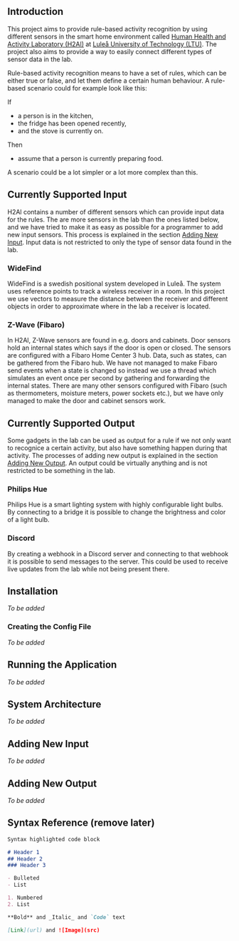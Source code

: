 ## Introduction

This project aims to provide rule-based activity recognition by using different sensors in the smart home environment called [Human Health and Activity Laboratory (H2Al)](https://www.researchgate.net/publication/328472171_H2Al-The_Human_Health_and_Activity_Laboratory) at [Luleå University of Technology (LTU)](https://www.ltu.se/). The project also aims to provide a way to easily connect different types of sensor data in the lab.

Rule-based activity recognition means to have a set of rules, which can be either true or false, and let them define a certain human behaviour. A rule-based scenario could for example look like this:

If
- a person is in the kitchen,
- the fridge has been opened recently, 
- and the stove is currently on.

Then
- assume that a person is currently preparing food.

A scenario could be a lot simpler or a lot more complex than this.

## Currently Supported Input

H2Al contains a number of different sensors which can provide input data for the rules. The are more sensors in the lab than the ones listed below, and we have tried to make it as easy as possible for a programmer to add new input sensors. This process is explained in the section [Adding New Input](#add_input). Input data is not restricted to only the type of sensor data found in the lab.

### WideFind

WideFind is a swedish positional system developed in Luleå. The system uses reference points to track a wireless receiver in a room. In this project we use vectors to measure the distance between the receiver and different objects in order to approximate where in the lab a receiver is located.

### Z-Wave (Fibaro)

In H2Al, Z-Wave sensors are found in e.g. doors and cabinets. Door sensors hold an internal states which says if the door is open or closed. The sensors are configured with a Fibaro Home Center 3 hub. Data, such as states, can be gathered from the Fibaro hub. We have not managed to make Fibaro send events when a state is changed so instead we use a thread which simulates an event once per second by gathering and forwarding the internal states. There are many other sensors configured with Fibaro (such as thermometers, moisture meters, power sockets etc.), but we have only managed to make the door and cabinet sensors work.

### 

## Currently Supported Output

Some gadgets in the lab can be used as output for a rule if we not only want to recognice a certain activity, but also have something happen during that activity. The processes of adding new output is explained in the section [Adding New Output](#add_output). An output could be virtually anything and is not restricted to be something in the lab.

### Philips Hue

Philips Hue is a smart lighting system with highly configurable light bulbs. By connecting to a bridge it is possible to change the brightness and color of a light bulb.

### Discord

By creating a webhook in a Discord server and connecting to that webhook it is possible to send messages to the server. This could be used to receive live updates from the lab while not being present there.

## Installation

_To be added_

### Creating the Config File

_To be added_

## Running the Application

_To be added_

## System Architecture

_To be added_

## <a name="add_input"></a>Adding New Input

_To be added_

## <a name="add_output"></a>Adding New Output

_To be added_

## Syntax Reference (remove later)

```markdown
Syntax highlighted code block

# Header 1
## Header 2
### Header 3

- Bulleted
- List

1. Numbered
2. List

**Bold** and _Italic_ and `Code` text

[Link](url) and ![Image](src)
```
